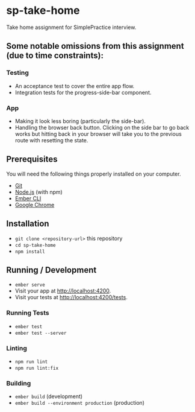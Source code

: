 # sp-take-home

Take home assignment for SimplePractice interview.

## Some notable omissions from this assignment (due to time constraints):
### Testing
- An acceptance test to cover the entire app flow.
- Integration tests for the progress-side-bar component.

### App
- Making it look less boring (particularly the side-bar).
- Handling the browser back button. Clicking on the side bar to go back works but hitting back in your browser will take you to the previous route with resetting the state.

## Prerequisites

You will need the following things properly installed on your computer.

* [Git](https://git-scm.com/)
* [Node.js](https://nodejs.org/) (with npm)
* [Ember CLI](https://cli.emberjs.com/release/)
* [Google Chrome](https://google.com/chrome/)

## Installation

* `git clone <repository-url>` this repository
* `cd sp-take-home`
* `npm install`

## Running / Development

* `ember serve`
* Visit your app at [http://localhost:4200](http://localhost:4200).
* Visit your tests at [http://localhost:4200/tests](http://localhost:4200/tests).

### Running Tests

* `ember test`
* `ember test --server`

### Linting

* `npm run lint`
* `npm run lint:fix`

### Building

* `ember build` (development)
* `ember build --environment production` (production)

